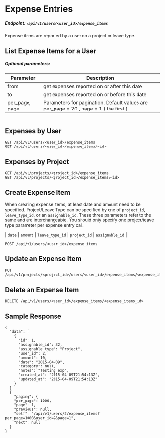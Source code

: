 # Expense Entries

##### Endpoint: `/api/v1/users/<user_id>/expense_items`

Expense items are reported by a user on a project or leave type.

## List Expense Items for a User

##### Optional parameters:

| **Parameter** | **Description** |
| ------------- | --------------- |
| from | get expenses reported on or after this date |
| to | get expenses reported on or before this date |
| per_page, page | Parameters for pagination. Default values are per_page = 20 , page = 1 ( the first ) |

```
```

## Expenses by User

```
GET /api/v1/users/<user_id>/expense_items
GET /api/v1/users/<user_id>/expense_items/<id>
```

## Expenses by Project

```
GET /api/v1/projects/<project_id>/expense_items
GET /api/v1/projects/<project_id>/expense_items/<id>
```

## Create Expense Item

When creating expense items, at least date and amount need to be specified. Project/Leave Type can be specified by one of `project_id`, `leave_type_id`, or an `assignable_id`. These three parameters refer to the same and are interchangeable. You should only specify one project/leave type parameter per expense entry call.

| `date` | `amount` | `leave_type_id` | `project_id` | `assignable_id` |

```
POST /api/v1/users/<user_id>/expense_items
```

## Update an Expense Item

```
PUT /api/v1/projects/<project_id>/users/<user_id>/expense_items/<expense_item_id>
```

## Delete an Expense Item

```
DELETE /api/v1/users/<user_id>/expense_items/<expense_items_id>
```

## Sample Response

```
{
  "data": [
    {
      "id": 1,
      "assignable_id": 32,
      "assignable_type": "Project",
      "user_id": 2,
      "amount": 10,
      "date": "2015-04-09",
      "category": null,
      "notes": "Testing exp",
      "created_at": "2015-04-09T21:54:13Z",
      "updated_at": "2015-04-09T21:54:13Z"
    }
  ]
  {
    "paging": {
    "per_page": 1000,
    "page": 1,
    "previous": null,
    "self": "/api/v1/users/2/expense_items?per_page=1000&user_id=2&page=1",
    "next": null
  }
}
```
